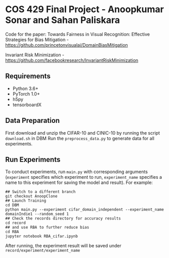 # COS 429 Final Project - Anoopkumar Sonar and Sahan Paliskara
Code for the paper:
Towards Fairness in Visual Recognition: Effective Strategies for Bias Mitigation - https://github.com/princetonvisualai/DomainBiasMitigation

Invariant Risk Minimization - https://github.com/facebookresearch/InvariantRiskMinimization


## Requirements
* Python 3.6+
* PyTorch 1.0+
* h5py
* tensorboardX

## Data Preparation
First download and unzip the CIFAR-10 and CINIC-10 by running the script `download.sh` in DBM
Run the `preprocess_data.py` to generate data for all experiments.

## Run Experiments
To conduct experiments, run `main.py` with corresponding arguments (`experiment` specifies which experiment to run, `experiment_name` specifies a name to this experiment for saving the model and result). For example:

```
## Switch to a different branch
git checkout AnoopClone
## Launch Training
cd DBM
python main.py --experiment cifar_domain_independent --experiment_name domainIndie1 --random_seed 1
## Check the records directory for accuracy results
cd record
## and use RBA to further reduce bias
cd RBA
jupyter notebook RBA_cifar.ipynb
```

After running, the experiment result will be saved under `record/experiment/experiment_name`
